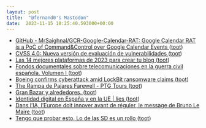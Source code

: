 ```yaml
---
layout: post
title:  "@fernand0's Mastodon"
date:  2023-11-15 10:25:40.593000+00:00
---
```

*  [GitHub - MrSaighnal/GCR-Google-Calendar-RAT: Google Calendar RAT is a PoC of Command&Control over Google Calendar Events ](https://github.com/MrSaighnal/GCR-Google-Calendar-RA) ([toot](https://mastodon.social/@fernand0/111414079690632187))
*  [CVSS 4.0: Nueva versión de evaluación de vulnerabilidades ](https://unaaldia.hispasec.com/2023/11/cvss-4-0-nueva-version-de-evaluacion-de-vulnerabilidades.htm) ([toot](https://mastodon.social/@fernand0/111413831285125658))
*  [Las 14 mejores plataformas de 2023 para crear tu blog ](https://www.xataka.com/basics/14-mejores-plataformas-2023-para-crear-tu-blo) ([toot](https://mastodon.social/@fernand0/111413593594496628))
*  [Fondos documentales sobre telecomunicaciones en la guerra civil española. Volumen I ](http://forohistorico.coit.es/index.php/biblioteca/libros-electronicos/item/fondos-documentales-sobre-telecomunicaciones-en-la-guerra-civil-espanola-volumen-) ([toot](https://mastodon.social/@fernand0/111412113542114336))
*  [Boeing confirms cyberattack amid LockBit ransomware claims ](https://www.bleepingcomputer.com/news/security/boeing-confirms-cyberattack-amid-lockbit-ransomware-claims) ([toot](https://mastodon.social/@fernand0/111410609593813394))
*  [The Rampa de Pajares Farewell - PTG Tours ](https://www.ptg.co.uk/tour/europe/spain-railtour-holiday-pajares-charter-train) ([toot](https://mastodon.social/@fernand0/111410236074647807))
*  [Gran Bazar y alrededores. ](https://avecesunafoto.wordpress.com/2023/11/14/gran-bazar-y-alrededores) ([toot](https://mastodon.social/@fernand0/111410212534208321))
*  [Identidad digital en España y en la UE \| Iies ](https://www.iies.es/events/identidad-digital-en-espana-y-en-la-u) ([toot](https://mastodon.social/@fernand0/111410067740919267))
*  [Dans l’IA, l’Europe doit innover avant de réguler, le message de Bruno Le Maire ](https://www.larevuedudigital.com/dans-lia-leurope-doit-innover-avant-de-reguler-le-message-de-bruno-le-maire) ([toot](https://mastodon.social/@fernand0/111409936572423294))
*  [Tengo que probar esto. Lo de las SD es un rollo ](https://mastodon.social/@fernand0/111409664596507018) ([toot](https://mastodon.social/@fernand0/111409664596507018))
